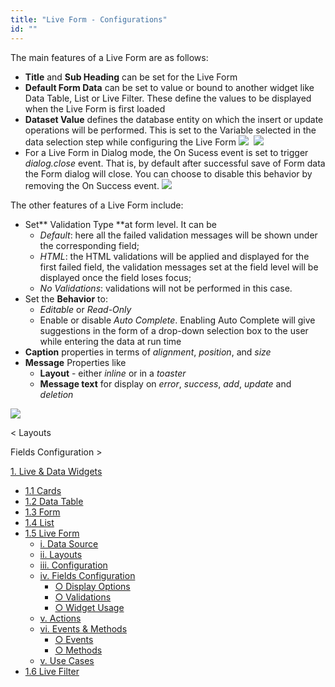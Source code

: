 ```yaml
---
title: "Live Form - Configurations"
id: ""
---
```


The main features of a Live Form are as follows:

- **Title** and **Sub Heading** can be set for the Live Form
- **Default Form Data** can be set to value or bound to another widget like Data Table, List or Live Filter. These define the values to be displayed when the Live Form is first loaded
- **Dataset Value** defines the database entity on which the insert or update operations will be performed. This is set to the Variable selected in the data selection step while configuring the Live Form [![](../assets/liveform_props1.png)](../assets/liveform_props1.png)  [![](../assets/liveform_props2.png)](../assets/liveform_props2.png)
- For a Live Form in Dialog mode, the On Sucess event is set to trigger _dialog.close_ event. That is, by default after successful save of Form data the Form dialog will close. You can choose to disable this behavior by removing the On Success event. [![](../assets/lf_dialog_successevent.png)](../assets/lf_dialog_successevent.png)

The other features of a Live Form include:

- Set** Validation Type **at form level. It can be
    - _Default_: here all the failed validation messages will be shown under the corresponding field;
    - _HTML_: the HTML validations will be applied and displayed for the first failed field, the validation messages set at the field level will be displayed once the field loses focus;
    - _No Validations_: validations will not be performed in this case.
- Set the **Behavior** to:
    - _Editable_ or _Read-Only_
    - Enable or disable _Auto Complete_. Enabling Auto Complete will give suggestions in the form of a drop-down selection box to the user while entering the data at run time
- **Caption** properties in terms of _alignment_, _position_, and _size_
- **Message** Properties like
    - **Layout** - either _inline_ or in a _toaster_
    - **Message text** for display on _error_, _success_, _add_, _update_ and _deletion_

[![](../assets/liveform_settings.png)](../assets/liveform_settings.png)

< Layouts

Fields Configuration >

[1\. Live & Data Widgets](/learn/app-development/widgets/widget-library/#data-live)

- [1.1 Cards](/learn/app-development/widgets/datalive/cards/)
- [1.2 Data Table](/learn/app-development/widgets/datalive/data-table/)
- [1.3 Form](/learn/app-development/widgets/datalive/form/)
- [1.4 List](/learn/app-development/widgets/datalive/list/)
- [1.5 Live Form](/learn/app-development/widgets/datalive/live-form/)
    - [i. Data Source](/learn/app-development/widgets/datalive/live-form/live-form-data-source/)
    - [ii. Layouts](/learn/app-development/widgets/datalive/live-form/liveform-layouts/)
    - [iii. Configuration](/learn/app-development/widgets/datalive/live-form/liveform-configurations/)
    - [iv. Fields Configuration](/learn/app-development/widgets/datalive/live-form/fields-configuration/)
        - [○ Display Options](/learn/app-development/widgets/datalive/live-form/fields-configuration/#display)
        - [○ Validations](/learn/app-development/widgets/datalive/live-form/fields-configuration/#validations)
        - [○ Widget Usage](/learn/app-development/widgets/datalive/live-form/fields-configuration/#widgets)
    - [v. Actions](/learn/app-development/widgets/datalive/live-form/liveform-actions/)
    - [vi. Events & Methods](/learn/app-development/widgets/datalive/live-form/events-methods/)
        - [○ Events](/learn/app-development/widgets/datalive/live-form/events-methods/#events)
        - [○ Methods](/learn/app-development/widgets/datalive/live-form/events-methods/#methods)
    - [v. Use Cases](/learn/app-development/widgets/datalive/live-form/liveform-use-cases/)
- [1.6 Live Filter](/learn/app-development/widgets/datalive/live-filter/)
